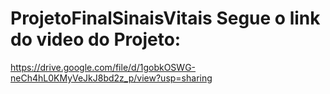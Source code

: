 # ProjetoFinalSinaisVitais Segue o link do video do Projeto:

https://drive.google.com/file/d/1gobkOSWG-neCh4hL0KMyVeJkJ8bd2z_p/view?usp=sharing
